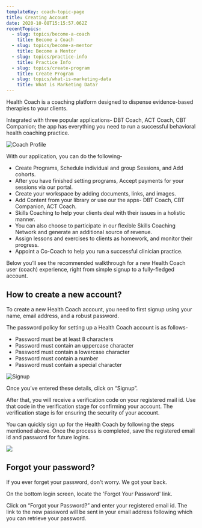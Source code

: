 ```yaml
---
templateKey: coach-topic-page
title: Creating Account
date: 2020-10-08T15:15:57.062Z
recentTopics:
  - slug: topics/become-a-coach
    title: Become a Coach
  - slug: topics/become-a-mentor
    title: Become a Mentor
  - slug: topics/practice-info
    title: Practice Info
  - slug: topics/create-program
    title: Create Program
  - slug: topics/what-is-marketing-data
    title: What is Marketing Data?
---
```

Health Coach is a coaching platform designed to dispense evidence-based therapies to your clients.

Integrated with three popular applications- DBT Coach, ACT Coach, CBT Companion; the app has everything you need to run a successful behavioral health coaching practice. 

![Coach Profile](/img/coach-profile-i.png "Coach Profile")

With our application, you can do the following-

* Create Programs, Schedule individual and group Sessions, and Add cohorts. 
* After you have finished setting programs, Accept payments for your sessions via our portal. 
* Create your workspace by adding documents, links, and images.
* Add Content from your library or use our the apps- DBT Coach, CBT Companion, ACT Coach. 
* Skills Coaching to help your clients deal with their issues in a holistic manner. 
* You can also choose to participate in our flexible Skills Coaching Network and generate an additional source of revenue. 
* Assign lessons and exercises to clients as homework, and monitor their progress.
* Appoint a Co-Coach to help you run a successful clinician practice. 

Below you’ll see the recommended walkthrough for a new Health Coach user (coach) experience, right from simple signup to a fully-fledged account.

## How to create a new account?

To create a new Health Coach account, you need to first signup using your name, email address, and a robust password. 

The password policy for setting up a Health Coach account is as follows-

* Password must be at least 8 characters
* Password must contain an uppercase character
* Password must contain a lowercase character
* Password must contain a number
* Password must contain a special character

![Signup](/img/signup-i.png "Signup")

Once you’ve entered these details, click on “Signup”. 

After that, you will receive a verification code on your registered mail id. Use that code in the verification stage for confirming your account. The verification stage is for ensuring the security of your account. 

You can quickly sign up for the Health Coach by following the steps mentioned above. Once the process is completed, save the registered email id and password for future logins.

![](/img/login-i.png)

## Forgot your password?

If you ever forget your password, don't worry. We got your back.

On the bottom login screen, locate the 'Forgot Your Password' link.

Click on “Forgot your Password?” and enter your registered email id. The link to the new password will be sent in your email address following which you can retrieve your password.
